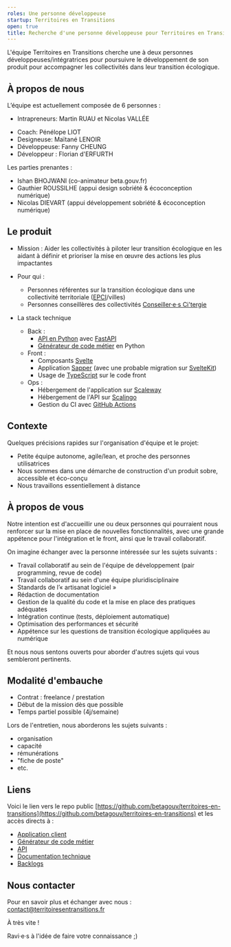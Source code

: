 ```yaml
---
roles: Une personne développeuse
startup: Territoires en Transitions
open: true
title: Recherche d'une personne développeuse pour Territoires en Transitions
---
```


L'équipe Territoires en Transitions cherche une à deux personnes développeuses/intégratrices pour poursuivre le développement de son produit pour accompagner les collectivités dans leur transition écologique.

## À propos de nous

L’équipe est actuellement composée de 6 personnes :

* Intrapreneurs: Martin RUAU et Nicolas VALLÉE 
- Coach: Pénélope LIOT
- Designeuse: Maïtané LENOIR
- Développeuse: Fanny CHEUNG 
- Développeur : Florian d'ERFURTH

Les parties prenantes :
- Ishan BHOJWANI (co-animateur beta.gouv.fr)
- Gauthier ROUSSILHE (appui design sobriété & écoconception numérique)
- Nicolas DIEVART (appui développement sobriété & écoconception numérique)

## Le produit

- Mission : Aider les collectivités à piloter leur transition écologique en les aidant à définir et prioriser la mise en œuvre des actions les plus impactantes  

- Pour qui :
  - Personnes référentes sur la transition écologique dans une collectivité territoriale ([EPCI](https://fr.wikipedia.org/wiki/%C3%89tablissement_public_de_coop%C3%A9ration_intercommunale)/villes)
  - Personnes conseillères des collectivités [Conseiller·e·s Ci'tergie](https://citergie.ademe.fr)

- La stack technique
    - Back : 
        - [API en Python](https://github.com/betagouv/territoires-en-transitions-api) avec [FastAPI](https://fastapi.tiangolo.com/)
        - [Générateur de code métier](https://github.com/betagouv/territoires-en-transitions/tree/main/codegen) en Python
    - Front : 
        - Composants [Svelte](https://svelte.dev/)
        - Application [Sapper](https://sapper.svelte.dev/) (avec une probable migration sur [SvelteKit](https://kit.svelte.dev/))
        - Usage de [TypeScript](https://www.typescriptlang.org/) sur le code front
    - Ops : 
        - Hébergement de l'application sur [Scaleway](https://www.scaleway.com/fr/)
        - Hébergement de l'API sur [Scalingo](https://www.scaleway.com/fr/)
        - Gestion du CI avec [GitHub Actions](https://github.com/features/actions)

## Contexte

Quelques précisions rapides sur l'organisation d'équipe et le projet:

- Petite équipe autonome, agile/lean, et proche des personnes utilisatrices
- Nous sommes dans une démarche de construction d'un produit sobre, accessible et éco-conçu
- Nous travaillons essentiellement à distance

## À propos de vous

Notre intention est d'accueillir une ou deux personnes qui pourraient nous renforcer sur la mise en place de nouvelles fonctionnalités, avec une grande appétence pour l'intégration et le front, ainsi que le travail collaboratif. 

On imagine échanger avec la personne intéressée sur les sujets suivants : 

- Travail collaboratif au sein de l'équipe de développement (pair programming, revue de code)
- Travail collaboratif au sein d'une équipe pluridisciplinaire
- Standards de l’« artisanat logiciel »
- Rédaction de documentation
- Gestion de la qualité du code et la mise en place des pratiques adéquates
- Intégration continue (tests, déploiement automatique)
- Optimisation des performances et sécurité
- Appétence sur les questions de transition écologique appliquées au numérique

Et nous nous sentons ouverts pour aborder d'autres sujets qui vous sembleront pertinents.

## Modalité d'embauche

- Contrat : freelance / prestation 
- Début de la mission dès que possible
- Temps partiel possible (4j/semaine)

Lors de l'entretien, nous aborderons les sujets suivants :
  - organisation
  - capacité
  - rémunérations
  - "fiche de poste"
  - etc.

## Liens

Voici le lien vers le repo public [https://github.com/betagouv/territoires-en-transitions](https://github.com/betagouv/territoires-en-transitions) et les accès directs à :

- [Application client](https://github.com/betagouv/territoires-en-transitions/tree/main/app.territoiresentransitions.fr)
- [Générateur de code métier](https://github.com/betagouv/territoires-en-transitions/tree/main/codegen)
- [API](https://github.com/betagouv/territoires-en-transitions-api)
- [Documentation technique](https://github.com/betagouv/territoires-en-transitions/tree/main/docs)
- [Backlogs](https://github.com/betagouv/territoires-en-transitions/projects)

## Nous contacter

Pour en savoir plus et échanger avec nous : contact@territoiresentransitions.fr

À très vite !

Ravi·e·s à l'idée de faire votre connaissance ;)
